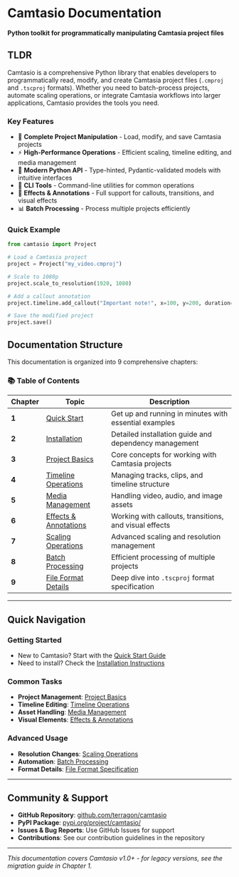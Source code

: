# Camtasio Documentation

**Python toolkit for programmatically manipulating Camtasia project files**

## TLDR

Camtasio is a comprehensive Python library that enables developers to programmatically read, modify, and create Camtasia project files (`.cmproj` and `.tscproj` formats). Whether you need to batch-process projects, automate scaling operations, or integrate Camtasia workflows into larger applications, Camtasio provides the tools you need.

### Key Features

- 🎥 **Complete Project Manipulation** - Load, modify, and save Camtasia projects
- ⚡ **High-Performance Operations** - Efficient scaling, timeline editing, and media management
- 🔧 **Modern Python API** - Type-hinted, Pydantic-validated models with intuitive interfaces
- 📱 **CLI Tools** - Command-line utilities for common operations
- 🎨 **Effects & Annotations** - Full support for callouts, transitions, and visual effects
- 📊 **Batch Processing** - Process multiple projects efficiently

### Quick Example

```python
from camtasio import Project

# Load a Camtasia project
project = Project("my_video.cmproj")

# Scale to 1080p
project.scale_to_resolution(1920, 1080)

# Add a callout annotation
project.timeline.add_callout("Important note!", x=100, y=200, duration=3.0)

# Save the modified project
project.save()
```

## Documentation Structure

This documentation is organized into 9 comprehensive chapters:

### 📚 Table of Contents

| Chapter | Topic | Description |
|---------|-------|-------------|
| **1** | [Quick Start](quickstart.md) | Get up and running in minutes with essential examples |
| **2** | [Installation](installation.md) | Detailed installation guide and dependency management |
| **3** | [Project Basics](project-basics.md) | Core concepts for working with Camtasia projects |
| **4** | [Timeline Operations](timeline-operations.md) | Managing tracks, clips, and timeline structure |
| **5** | [Media Management](media-management.md) | Handling video, audio, and image assets |
| **6** | [Effects & Annotations](effects-annotations.md) | Working with callouts, transitions, and visual effects |
| **7** | [Scaling Operations](scaling-operations.md) | Advanced scaling and resolution management |
| **8** | [Batch Processing](batch-processing.md) | Efficient processing of multiple projects |
| **9** | [File Format Details](file-format.md) | Deep dive into `.tscproj` format specification |

---

## Quick Navigation

### Getting Started
- New to Camtasio? Start with the [Quick Start Guide](quickstart.md)
- Need to install? Check the [Installation Instructions](installation.md)

### Common Tasks
- **Project Management**: [Project Basics](project-basics.md)
- **Timeline Editing**: [Timeline Operations](timeline-operations.md)
- **Asset Handling**: [Media Management](media-management.md)
- **Visual Elements**: [Effects & Annotations](effects-annotations.md)

### Advanced Usage
- **Resolution Changes**: [Scaling Operations](scaling-operations.md)
- **Automation**: [Batch Processing](batch-processing.md)
- **Format Details**: [File Format Specification](file-format.md)

---

## Community & Support

- **GitHub Repository**: [github.com/terragon/camtasio](https://github.com/terragon/camtasio)
- **PyPI Package**: [pypi.org/project/camtasio/](https://pypi.org/project/camtasio/)
- **Issues & Bug Reports**: Use GitHub Issues for support
- **Contributions**: See our contribution guidelines in the repository

---

*This documentation covers Camtasio v1.0+ - for legacy versions, see the migration guide in Chapter 1.*
